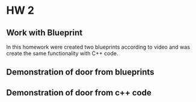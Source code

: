 # HW 2

## Work with Blueprint

In this homework were created two blueprints according to video and was create the same functionality with C++ code.

## Demonstration of door from blueprints


## Demonstration of door from c++ code
